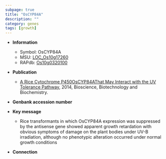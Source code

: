```yaml
---
subpage: true
title: "OsCYP84A"
description: ""
category: genes
tags: [growth]
---
```


* **Information**  
    + Symbol: OsCYP84A  
    + MSU: [LOC_Os10g17260](http://rice.plantbiology.msu.edu/cgi-bin/ORF_infopage.cgi?orf=LOC_Os10g17260)  
    + RAPdb: [Os10g0320100](http://rapdb.dna.affrc.go.jp/viewer/gbrowse_details/irgsp1?name=Os10g0320100)  

* **Publication**  
    + [A Rice Cytochrome P450OsCYP84AThat May Interact with the UV Tolerance Pathway](http://www.ncbi.nlm.nih.gov/pubmed?term=A+Rice+Cytochrome+P450OsCYP84AThat+May+Interact+with+the+UV+Tolerance+Pathway%5BTitle%5D), 2014, Bioscience, Biotechnology and Biochemistry.

* **Genbank accession number**  

* **Key message**  
    + Rice transformants in which OsCYP84A expression was suppressed by the antisense gene showed apparent growth retardation with obvious symptoms of damage on the plant bodies under UV-B irradiation, although no phenotypic alteration occurred under normal growth conditions

* **Connection**  



